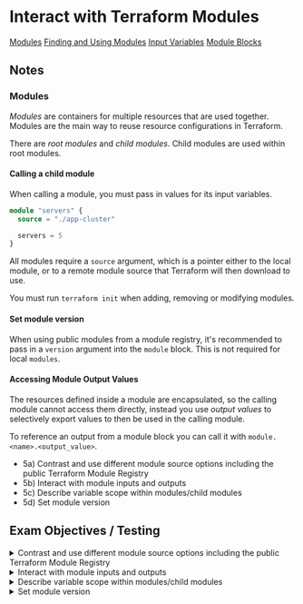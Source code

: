 # Interact with Terraform Modules

[Modules](https://developer.hashicorp.com/terraform/language/modules)
[Finding and Using Modules](https://developer.hashicorp.com/terraform/registry/modules/use)
[Input Variables](https://developer.hashicorp.com/terraform/language/values/variables)
[Module Blocks](https://developer.hashicorp.com/terraform/language/v1.1.x/modules/syntax#accessing-module-output-values)

## Notes

### **Modules**

*Modules* are containers for multiple resources that are used together. Modules are the main way to reuse resource configurations in Terraform.

There are *root modules* and *child modules*. Child modules are used within root modules.

#### **Calling a child module**

When calling a module, you must pass in values for its input variables. 

```terraform
module "servers" {
  source = "./app-cluster"

  servers = 5
}
```

All modules require a `source` argument, which is a pointer either to the local module, or to a remote module source that Terraform will then download to use.

You must run `terraform init` when adding, removing or modifying modules.

#### **Set module version**

When using public modules from a module registry, it's recommended to pass in a `version` argument into the `module` block. This is not required for local `modules`. 

#### **Accessing Module Output Values**

The resources defined inside a module are encapsulated, so the calling module cannot access them directly, instead you use *output values* to selectively export values to then be used in the calling module.

To reference an output from a module block you can call it with `module.<name>.<output_value>`.



- 5a)	Contrast and use different module source options including the public Terraform Module Registry
- 5b)	Interact with module inputs and outputs
- 5c)	Describe variable scope within modules/child modules
- 5d)	Set module version

## Exam Objectives / Testing

<details>
<summary>Contrast and use different module source options including the public Terraform Module Registry</summary>

- Nested list
  - with sub-items
</details>

<details>
<summary>Interact with module inputs and outputs</summary>

- Nested list
  - with sub-items
</details>

<details>
<summary>Describe variable scope within modules/child modules</summary>

- Nested list
  - with sub-items
</details>

<details>
<summary>Set module version</summary>

- Nested list
  - with sub-items
</details>